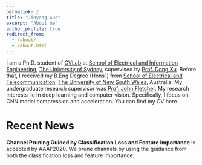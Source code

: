 ```yaml
---
permalink: /
title: "Jinyang Guo"
excerpt: "About me"
author_profile: true
redirect_from: 
  - /about/
  - /about.html
---
```


I am a Ph.D. student of [CVLab](https://usyd-cvlab.github.io/) at [School of Electrical and Information Engineering](https://sydney.edu.au/engineering/about/school-of-electrical-and-information-engineering.html), [The University of Sydney](https://sydney.edu.au/), supervised by [Prof. Dong Xu](https://sydney.edu.au/engineering/people/dong.xu.php). Before that, I received my B.Eng Degree (Hons1) from [School of Electrical and Telecommunication](https://www.engineering.unsw.edu.au/electrical-engineering/), [The University of New South Wales](https://www.unsw.edu.au/), Australia. My undergraduate research supervisor was [Prof. John Fletcher](https://www.engineering.unsw.edu.au/electrical-engineering/professor-john-fletcher). My research interests lie in deep learning and computer vision. Specifically, I focus on CNN model compression and acceleration. You can find my CV here.


Recent News
======
<b>Channel Pruning Guided by Classification Loss and Feature Importance</b> is accepted by AAAI’2020. We prune channels by using the guidance from both the classification loss and feature importance.
